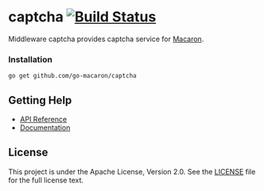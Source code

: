 # captcha [![Build Status](https://travis-ci.org/go-macaron/captcha.svg?branch=master)](https://travis-ci.org/go-macaron/captcha)

Middleware captcha provides captcha service for [Macaron](https://github.com/go-macaron/macaron).

### Installation

	go get github.com/go-macaron/captcha

## Getting Help

- [API Reference](https://gowalker.org/github.com/go-macaron/captcha)
- [Documentation](http://go-macaron.com/docs/middlewares/captcha)

## License

This project is under the Apache License, Version 2.0. See the [LICENSE](LICENSE) file for the full license text.
